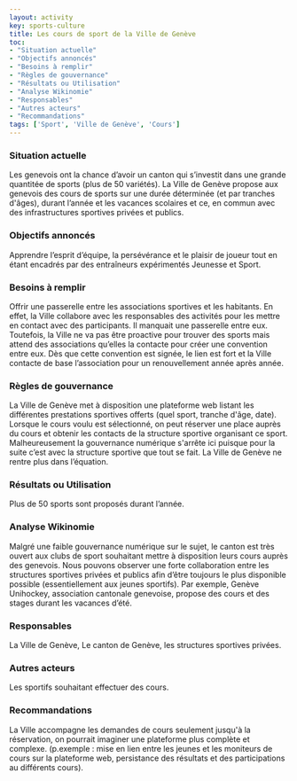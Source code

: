 ```yaml
---
layout: activity
key: sports-culture
title: Les cours de sport de la Ville de Genève
toc:
- "Situation actuelle"
- "Objectifs annoncés"
- "Besoins à remplir"
- "Règles de gouvernance"
- "Résultats ou Utilisation"
- "Analyse Wikinomie"
- "Responsables"
- "Autres acteurs"
- "Recommandations"
tags: ['Sport', 'Ville de Genève', 'Cours']
---
```


### Situation actuelle

Les genevois ont la chance d’avoir un canton qui s’investit dans une grande quantitée de sports (plus de 50 variétés). La Ville de Genève propose aux genevois des cours de sports sur une durée déterminée (et par tranches d'âges), durant l’année et les vacances scolaires et ce, en commun avec des infrastructures sportives privées et publics.

### Objectifs annoncés

Apprendre l’esprit d’équipe, la persévérance et le plaisir de joueur tout en étant encadrés par des entraîneurs expérimentés Jeunesse et Sport.

### Besoins à remplir

Offrir une passerelle entre les associations sportives et les habitants. En effet, la Ville collabore avec les responsables des activités pour les mettre en contact avec des participants. Il manquait une passerelle entre eux. Toutefois, la Ville ne va pas être proactive pour trouver des sports mais attend des associations qu’elles la contacte pour créer une convention entre eux. Dès que cette convention est signée, le lien est fort et la Ville contacte de base l’association pour un renouvellement année après année.

### Règles de gouvernance

La Ville de Genève met à disposition une plateforme web listant les différentes prestations sportives offerts (quel sport, tranche d'âge, date). Lorsque le cours voulu est sélectionné, on peut réserver une place auprès du cours et obtenir les contacts de la structure sportive organisant ce sport. Malheureusement la gouvernance numérique s'arrête ici puisque pour la suite c’est avec la structure sportive que tout se fait. La Ville de Genève ne rentre plus dans l’équation.

### Résultats ou Utilisation

Plus de 50 sports sont proposés durant l’année.

### Analyse Wikinomie

Malgré une faible gouvernance numérique sur le sujet, le canton est très ouvert aux clubs de sport souhaitant mettre à disposition leurs cours auprès des genevois. Nous pouvons observer une forte collaboration entre les structures sportives privées et publics afin d’être toujours le plus disponible possible (essentiellement aux jeunes sportifs). Par exemple, Genève Unihockey, association cantonale genevoise, propose des cours et des stages durant les vacances d’été.

### Responsables

La Ville de Genève, Le canton de Genève, les structures sportives privées.

### Autres acteurs

Les sportifs souhaitant effectuer des cours.

### Recommandations

La Ville accompagne les demandes de cours seulement jusqu'à la réservation, on pourrait imaginer une plateforme plus complète et complexe. (p.exemple : mise en lien entre les jeunes et les moniteurs de cours sur la plateforme web, persistance des résultats et des participations au différents cours).